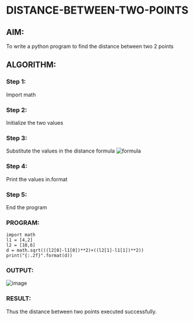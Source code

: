 # DISTANCE-BETWEEN-TWO-POINTS

## AIM:
To write a python program to find the distance between two 2 points
## ALGORITHM:
### Step 1: 
Import math
### Step 2:
Initialize the two values
### Step 3: 
Substitute the values in the distance formula  ![formula](/formula.JPG)
### Step 4: 
Print the values in.format
### Step 5: 
End the program
### PROGRAM:
```
import math 
l1 = [4,2]
l2 = [10,6]
d = math.sqrt(((l2[0]-l1[0])**2)+((l2[1]-l1[1])**2))
print("{:.2f}".format(d))
```

### OUTPUT:
![image](https://github.com/Mahalakshmi230/DISTANCE-BETWEEN-TWO-POINTS/assets/149365324/cf91704e-e47c-473b-bf2e-aa4187341528)

### RESULT:
Thus the distance between two points executed successfully.
